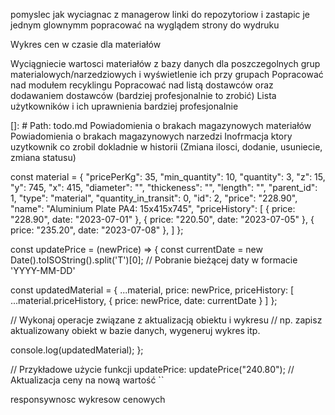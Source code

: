 pomyslec jak wyciagnac z managerow linki do repozytoriow i zastapic je jednym glownymm
popracować na wyglądem strony do wydruku

Wykres cen w czasie dla materiałów

Wyciągniecie wartosci materiałów z bazy danych dla poszczegolnych grup materialowych/narzedziowych i wyświetlenie ich przy grupach
Popracować nad modułem recyklingu
Popracować nad listą dostawców oraz dodawaniem dostawców (bardziej profesjonalnie to zrobić)
Lista użytkowników i ich uprawnienia bardziej profesjonalnie

[]: # Path: todo.md
Powiadomienia o brakach magazynowych materiałów
Powiadomienia o brakach magazynowych narzedzi
Inofrmacja ktory uzytkownik co zrobil dokladnie w historii (Zmiana ilosci, dodanie, usuniecie, zmiana statusu)

const material = {
"pricePerKg": 35,
"min_quantity": 10,
"quantity": 3,
"z": 15,
"y": 745,
"x": 415,
"diameter": "",
"thickeness": "",
"length": "",
"parent_id": 1,
"type": "material",
"quantity_in_transit": 0,
"id": 2,
"price": "228.90",
"name": "Aluminium Plate PA4: 15x415x745",
"priceHistory": [
{ price: "228.90", date: "2023-07-01" },
{ price: "220.50", date: "2023-07-05" },
{ price: "235.20", date: "2023-07-08" },
]
};

const updatePrice = (newPrice) => {
const currentDate = new Date().toISOString().split('T')[0]; // Pobranie bieżącej daty w formacie 'YYYY-MM-DD'

const updatedMaterial = {
...material,
price: newPrice,
priceHistory: [
...material.priceHistory,
{ price: newPrice, date: currentDate }
]
};

// Wykonaj operacje związane z aktualizacją obiektu i wykresu
// np. zapisz aktualizowany obiekt w bazie danych, wygeneruj wykres itp.

console.log(updatedMaterial);
};

// Przykładowe użycie funkcji updatePrice:
updatePrice("240.80"); // Aktualizacja ceny na nową wartość
``

responsywnosc wykresow cenowych
